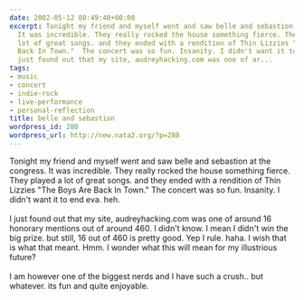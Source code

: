 ```yaml
---
date: 2002-05-12 08:49:40+00:00
excerpt: Tonight my friend and myself went and saw belle and sebastion at the congress.
  It was incredible. They really rocked the house something fierce. They played a
  lot of great songs. and they ended with a rendition of Thin Lizzies "The Boys Are
  Back In Town."  The concert was so fun. Insanity. I didn't want it to end eva. heh.  I
  just found out that my site, audreyhacking.com was one of ar...
tags:
- music
- concert
- indie-rock
- live-performance
- personal-reflection
title: belle and sebastion
wordpress_id: 280
wordpress_url: http://new.nata2.org/?p=280
---
```


Tonight my friend and myself went and saw belle and sebastion at the congress. It was incredible. They really rocked the house something fierce. They played a lot of great songs. and they ended with a rendition of Thin Lizzies "The Boys Are Back In Town."  The concert was so fun. Insanity. I didn't want it to end eva. heh. <br/><br/> I just found out that my site, audreyhacking.com was one of around 16 honorary mentions out of around 460. I didn't know. I mean I didn't win the big prize. but still, 16 out of 460 is pretty good. Yep I rule. haha. I wish that is what that meant. Hmm. I wonder what this will mean for my illustrious future?<br/><br/>
I am however one of the biggest nerds and I have such a crush.. but whatever. its fun and quite enjoyable.